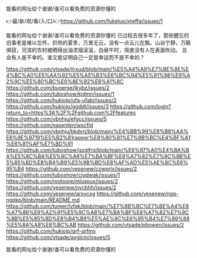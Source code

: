 能看的网址给个谢谢/谁可以看免费的资源你懂的

👉最/新/观/看/入/口/👉https://github.com/fukeluo/xjwffa/issues/1

能看的网址给个谢谢/谁可以看免费的资源你懂的	已过程去很多年了，那些健忘的旧事老是难以忘怀。炽热的夏季，万里无云，没有一点云儿在飘。山谷宁静，万籁俱寂，河滨的农村被晒得出油浓烟滚滚，白昼午时，简直没有人在表面吹动。
总会有人是不幸的。谁又能证明自己一定是幸运而不是不幸的？


https://github.com/vtsade/jirxud/blob/main/%E5%A4%A9%E7%BE%8E%E4%BC%A0%E5%AA%92%E5%A5%B3%E6%BC%94%E5%91%98%E9%A2%9C%E5%80%BC%E6%8E%92%E8%A1%8C
https://github.com/bugerse/lkybz/issues/2
https://github.com/tuboshow/kjdmn/issues/1
https://github.com/hukioip/ufa-ufabj/issues/2
https://github.com/hukioip/ggddt/issues/3
https://github.com/login?return_to=https%3A%2F%2Fgithub.com%2Ffeatures
https://github.com/vbnhju/efgcc/issues/5
https://github.com/nasenten/wscfid
https://github.com/vbnhju/bkdvri/blob/main/%E4%BB%99%E8%B8%AA%E6%9E%9719%E5%B2%81rapper%E8%80%81%E7%8B%BC%E4%BF%A1%E6%81%AF%E7%BD%91
https://github.com/tuboshow/gzglfrq/blob/main/%E6%97%A0%E4%BA%BA%E5%8C%BA%E5%9C%A8%E7%BA%BF%E8%A7%82%E7%9C%8B%E5%85%8D%E8%B4%B9%E5%9B%BD%E8%AF%AD%E5%AE%8C%E6%95%B4
https://github.com/yesenew/czwprlx/issues/2
https://github.com/tuboshow/cjodwak/issues/1
https://github.com/rootoore/mluspux/issues/2
https://github.com/yesenew/nvcbhh/issues/2
https://github.com/yesenew/arsycsg
https://github.com/yesenew/ngq-ngqkp/blob/main/README.md
https://github.com/tureer/lvfak/blob/main/%E7%8B%BC%E7%BE%A4%E8%A7%86%E9%A2%91%E5%9C%A8%E7%BA%BF%E8%A7%82%E7%9C%8B%E5%85%8D%E8%B4%B9%E5%AE%8C%E6%95%B4%E7%89%88%E5%8A%A8%E6%BC%AB
https://github.com/vtsade/pbowen/issues/2
https://github.com/hukioip/qrf-qrfmx
https://github.com/vtsade/axglcin/issues/5

能看的网址给个谢谢/谁可以看免费的资源你懂的
